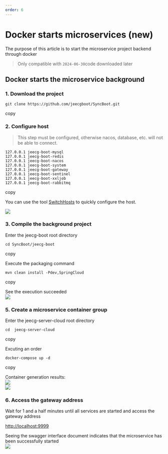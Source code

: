 ```yaml
---
order: 6
---
```


# Docker starts microservices (new)

The purpose of this article is to start the microservice project backend through docker

> Only compatible with `2024-06-30`code downloaded later

## Docker starts the microservice background

### 1\. Download the project

```
git clone https://github.com/jeecgboot/SyncBoot.git
```

copy

### 2\. Configure host

> This step must be configured, otherwise nacos, database, etc. will not be able to connect.

```
127.0.0.1 jeecg-boot-mysql
127.0.0.1 jeecg-boot-redis
127.0.0.1 jeecg-boot-nacos
127.0.0.1 jeecg-boot-system
127.0.0.1 jeecg-boot-gateway
127.0.0.1 jeecg-boot-sentinel
127.0.0.1 jeecg-boot-xxljob
127.0.0.1 jeecg-boot-rabbitmq
```

copy

You can use the tool [SwitchHosts](https://download.csdn.net/download/zhangdaiscott/88918530) to quickly configure the host.

![](/images/66177181fe90cec362a7b5b7468ca138673e1b04a8f2ed4563e8104b277448ce.png)

### 3\. Compile the background project

Enter the jeecg-boot root directory

```
cd SyncBoot/jeecg-boot
```

copy

Execute the packaging command

```
mvn clean install -Pdev,SpringCloud
```

copy

See the execution succeeded  
![](https://upload.jeecg.com/jeecg/help/jeecgback/images/screenshot_1659773260743.png)

### 5\. Create a microservice container group

Enter the jeecg-server-cloud root directory

```
cd  jeecg-server-cloud
```

copy

Excuting an order

```
docker-compose up -d
```

copy

Container generation results:  
![](/images/295fe2d4c62f1be5d49b46d6cfeecf28ebd16b781f619f72c52104049cb8b047.png)  
![](/images/a95870734dfea5ed6b877982696927aa8e1e0bc98194a7f75613242e1eea0ae4.png)

### 6\. Access the gateway address

Wait for 1 and a half minutes until all services are started and access the gateway address

[http://localhost:9999](http://localhost:9999)

Seeing the swagger interface document indicates that the microservice has been successfully started  
![](/images/e919552879062467da3adc3f3efc4bf82efd09010ff97d88dae67cecbd53c232.png)
